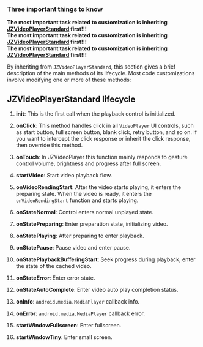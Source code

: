 ### Three important things to know

**The most important task related to customization is inheriting [JZVideoPlayerStandard](https://github.com/lipangit/JiaoZiVideoPlayer/blob/develop/app/src/main/java/cn/jzvd/demo/CustomView/MyJZVideoPlayerStandard.java) first!!!**  
**The most important task related to customization is inheriting [JZVideoPlayerStandard](https://github.com/lipangit/JiaoZiVideoPlayer/blob/develop/app/src/main/java/cn/jzvd/demo/CustomView/MyJZVideoPlayerStandard.java) first!!!**  
**The most important task related to customization is inheriting [JZVideoPlayerStandard](https://github.com/lipangit/JiaoZiVideoPlayer/blob/develop/app/src/main/java/cn/jzvd/demo/CustomView/MyJZVideoPlayerStandard.java) first!!!**

By inheriting from `JZVideoPlayerStandard`, this section gives a brief description of the main methods of its lifecycle. Most code customizations involve modifying one or more of these methods:

## JZVideoPlayerStandard lifecycle

 1. **init**: This is the first call when the playback control is initialized.

 2. **onClick**: This method handles click in all `VideoPlayer` UI controls, such as start button, full screen button, blank click, retry button, and so on. If you want to intercept the click response or inherit the click response, then override this method.

 3. **onTouch**: In JZVideoPlayer this function mainly responds to gesture control volume, brightness and progress after full screen.

 4. **startVideo**: Start video playback flow.

 5. **onVideoRendingStart**: After the video starts playing, it enters the preparing state. When the video is ready, it enters the `onVideoRendingStart` function and starts playing.

 6. **onStateNormal**: Control enters normal unplayed state.

 7. **onStatePreparing**: Enter preparation state, initializing video.

 8. **onStatePlaying**: After preparing to enter playback.

 9. **onStatePause**: Pause video and enter pause.

 10. **onStatePlaybackBufferingStart**: Seek progress during playback, enter the state of the cached video.

 11. **onStateError**: Enter error state.

 12. **onStateAutoComplete**: Enter video auto play completion status.

 13. **onInfo**: `android.media.MediaPlayer` callback info.

 14. **onError**: `android.media.MediaPlayer` callback error.

 15. **startWindowFullscreen**: Enter fullscreen.

 16. **startWindowTiny**: Enter small screen.